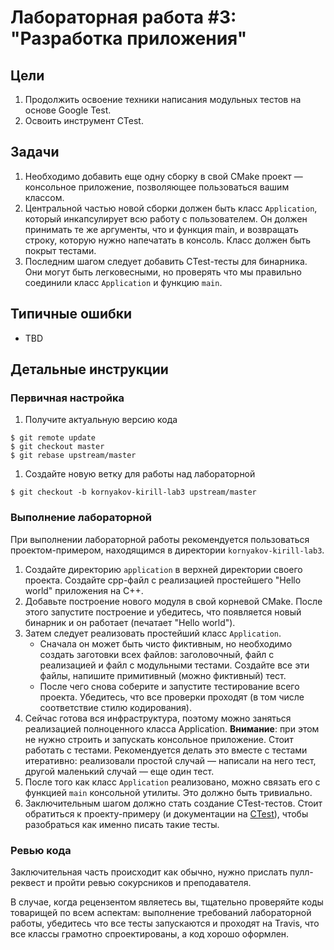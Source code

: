 # Лабораторная работа #3: "Разработка приложения"

## Цели

  1. Продолжить освоение техники написания модульных тестов на основе Google
     Test.
  1. Освоить инструмент CTest.

## Задачи

  1. Необходимо добавить еще одну сборку в свой CMake проект — консольное
     приложение, позволяющее пользоваться вашим классом.
  2. Центральной частью новой сборки должен быть класс `Application`, который
     инкапсулирует всю работу с пользователем. Он должен принимать те же
     аргументы, что и функция main, и возвращать строку, которую нужно
     напечатать в консоль. Класс должен быть покрыт тестами.
  3. Последним шагом следует добавить CTest-тесты для бинарника. Они могут быть
     легковесными, но проверять что мы правильно соединили класс `Application` и
     функцию `main`.

## Типичные ошибки

  - TBD

## Детальные инструкции

### Первичная настройка

  1. Получите актуальную версию кода

    $ git remote update
    $ git checkout master
    $ git rebase upstream/master

  1. Создайте новую ветку для работы над лабораторной

    $ git checkout -b kornyakov-kirill-lab3 upstream/master

### Выполнение лабораторной

При выполнении лабораторной работы рекомендуется пользоваться проектом-примером,
находящимся в директории `kornyakov-kirill-lab3`.

  1. Создайте директорию `application` в верхней директории своего проекта.
     Создайте cpp-файл с реализацией простейшего "Hello world" приложения на
     С++.
  1. Добавьте построение нового модуля в свой корневой CMake. После этого
     запустите построение и убедитесь, что появляется новый бинарник и он
     работает (печатает "Hello world").
  1. Затем следует реализовать простейший класс `Application`.
     - Сначала он может быть чисто фиктивным, но необходимо создать заготовки
       всех файлов: заголовочный, файл с реализацией и файл с модульными
       тестами. Создайте все эти файлы, напишите примитивный (можно фиктивный)
       тест.
     - После чего снова соберите и запустите тестирование всего проекта.
       Убедитесь, что все проверки проходят (в том числе соответствие стилю
       кодирования).
  1. Сейчас готова вся инфраструктура, поэтому можно заняться реализацией
     полноценного класса Application. __Внимание__: при этом не нужно строить и
     запускать консольное приложение. Стоит работать с тестами. Рекомендуется
     делать это вместе с тестами итеративно: реализовали простой случай —
     написали на него тест, другой маленький случай — еще один тест.
  1. После того как класс `Application` реализовано, можно связать его с
     функцией `main` консольной утилиты. Это должно быть тривиально.
  1. Заключительным шагом должно стать создание CTest-тестов. Стоит обратиться к
     проекту-примеру (и документации на [CTest][ctest]), чтобы разобраться как
     именно писать такие тесты.

### Ревью кода

Заключительная часть происходит как обычно, нужно прислать пулл-реквест и пройти
ревью сокурсников и преподавателя.

В случае, когда рецензентом являетесь вы, тщательно проверяйте коды товарищей по
всем аспектам: выполнение требований лабораторной работы, убедитесь что все
тесты запускаются и проходят на Travis, что все классы грамотно спроектированы,
а код хорошо оформлен.

<!-- LINKS -->

[ctest]: http://www.vtk.org/Wiki/CMake/Testing_With_CTest
